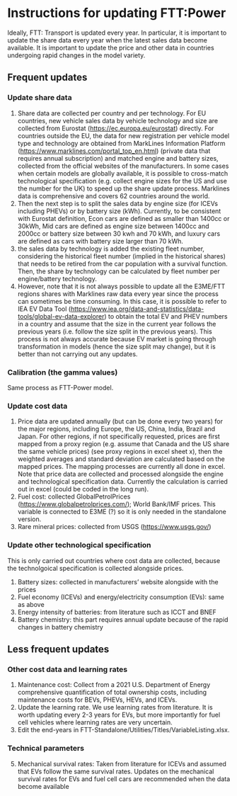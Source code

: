 # Instructions for updating FTT:Power
Ideally, FTT: Transport is updated every year. In particular, it is important to update the share data every year when the latest sales data become available. It is important to update the price and other data in countries undergoing rapid changes in the model variety. 

## Frequent updates
### Update share data
1. Share data are collected per country and per technology. For EU countries, new vehicle sales data by vehicle technology and size are collected from Eurostat (https://ec.europa.eu/eurostat) directly. For countries outside the EU, the data for new registration per vehicle model type and technology are obtained from MarkLines Information Platform (https://www.marklines.com/portal_top_en.html) (private data that requires annual subscription) and matched engine and battery sizes, collected from the official websites of the manufacturers. In some cases when certain models are globally available, it is possible to cross-match technological specification (e.g. collect engine sizes for the US and use the number for the UK) to speed up the share update process. Marklines data is comprehensive and covers 62 countries around the world.   
2. Then the next step is to split the sales data by engine size (for ICEVs including PHEVs) or by battery size (kWh). Currently, to be consistent with Eurostat definition, Econ cars are defined as smaller than 1400cc or 30kWh, Mid cars are defined as engine size between 1400cc and 2000cc or battery size between 30 kwh and 70 kWh, and luxury cars are defined as cars with battery size larger than 70 kWh.  
3. the sales data by technology is added the existing fleet number, considering the historical fleet number (implied in the historical shares)  that needs to be retired from the car population with a survival function. Then, the share by technology can be calculated by fleet number per engine/battery technology. 
4. However, note that it is not always possible to update all the E3ME/FTT regions shares with Marklines raw data every year since the process can sometimes be time consuming. In this case, it is possible to refer to IEA EV Data Tool (https://www.iea.org/data-and-statistics/data-tools/global-ev-data-explorer) to obtain the total EV and PHEV numbers in a country and assume that the size in the current year follows the previous years (i.e. follow the size split in the previous years). This process is not always accurate because EV market is going through transformation in models (hence the size split may change), but it is better than not carrying out any updates.

### Calibration (the gamma values)
Same process as FTT-Power model. 

### Update cost data 
1. Price data are updated annually (but can be done every two years) for the major regions, including Europe, the US, China, India, Brazil and Japan. For other regions, if not specifically requested, prices are first mapped from a proxy region (e.g. assume that Canada and the US share the same vehicle prices) (see proxy regions in excel sheet x), then the weighted averages and standard deviation are calculated based on the mapped prices. The mapping processes are currently all done in excel. Note that price data are collected and processed alongside the engine and technological specification data. Currently the calculation is carried out in excel (could be coded in the long run). 
2. Fuel cost: collected GlobalPetrolPrices (https://www.globalpetrolprices.com/); World Bank/IMF prices. This variable is connected to E3ME (?) so it is only needed in the standalone version.
3. Rare mineral prices: collected from USGS (https://www.usgs.gov/)

### Update other technological specification
This is only carried out countries where cost data are collected, because the technolgoical specification is collected alongside prices. 
1. Battery sizes: collected in manufacturers’ website alongside with the prices 
2. Fuel economy (ICEVs) and energy/electricity consumption (EVs): same as above
3. Energy intensity of batteries: from literature such as ICCT and BNEF
4. Battery chemistry: this part requires annual update because of the rapid changes in battery chemistry

## Less frequent updates
### Other cost data and learning rates
1. Maintenance cost: Collect from a 2021 U.S. Department of Energy comprehensive quantification of total ownership costs, including maintenance costs for BEVs, PHEVs, HEVs, and ICEVs.
2. Update the learning rate. We use learning rates from literature. It is worth updating every 2-3 years for EVs, but more importantly for fuel cell vehicles where learning rates are very uncertain. 
3. Edit the end-years in FTT-Standalone/Utilities/Titles/VariableListing.xlsx. 

### Technical parameters
5. Mechanical survival rates: Taken from literature for ICEVs and assumed that EVs follow the same survival rates. Updates on the mechanical survival rates for EVs and fuel cell cars are recommended when the data become available

